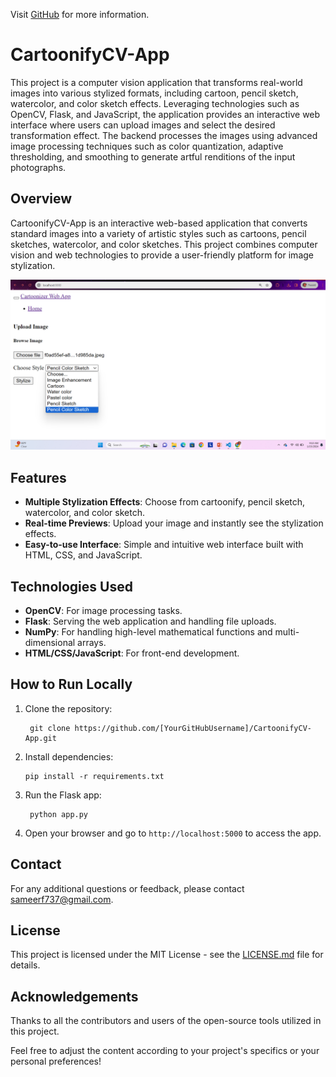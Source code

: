 Visit [GitHub][github-home] for more information.

[github-home]: https://github.com



# CartoonifyCV-App
This project is a computer vision application that transforms real-world images into various stylized formats, including cartoon, pencil sketch, watercolor, and color sketch effects. Leveraging technologies such as OpenCV, Flask, and JavaScript, the application provides an interactive web interface where users can upload images and select the desired transformation effect. The backend processes the images using advanced image processing techniques such as color quantization, adaptive thresholding, and smoothing to generate artful renditions of the input photographs.

## Overview
CartoonifyCV-App is an interactive web-based application that converts standard images into a variety of artistic styles such as cartoons, pencil sketches, watercolor, and color sketches. This project combines computer vision and web technologies to provide a user-friendly platform for image stylization.

![Cartoonizer Web App Interface](templates/frontend.png)

## Features
- **Multiple Stylization Effects**: Choose from cartoonify, pencil sketch, watercolor, and color sketch.
- **Real-time Previews**: Upload your image and instantly see the stylization effects.
- **Easy-to-use Interface**: Simple and intuitive web interface built with HTML, CSS, and JavaScript.

## Technologies Used
- **OpenCV**: For image processing tasks.
- **Flask**: Serving the web application and handling file uploads.
- **NumPy**: For handling high-level mathematical functions and multi-dimensional arrays.
- **HTML/CSS/JavaScript**: For front-end development.

## How to Run Locally
1. Clone the repository:

        git clone https://github.com/[YourGitHubUsername]/CartoonifyCV-App.git

2. Install dependencies:
  
       pip install -r requirements.txt

3. Run the Flask app:

        python app.py

4. Open your browser and go to `http://localhost:5000` to access the app.

## Contact
For any additional questions or feedback, please contact [sameerf737@gmail.com](mailto:sameerf737@gmail.com).

## License
This project is licensed under the MIT License - see the [LICENSE.md](LICENSE) file for details.

## Acknowledgements
Thanks to all the contributors and users of the open-source tools utilized in this project.

Feel free to adjust the content according to your project's specifics or your personal preferences!
